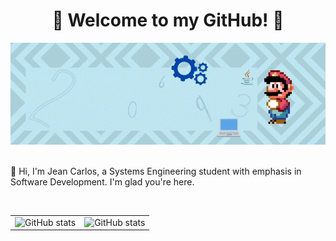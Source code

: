 
<h1 align="center">🎉 Welcome to my GitHub! 🎉</h1>

<div align="center">
  <img alt="Banner | JeanCarlosSC" src="images/banner.gif" loading="lazy">
</div>

<br>
<p>📱 Hi, I'm Jean Carlos, a Systems Engineering student with emphasis in Software Development. I'm glad you're here.</p>

<br>
<table border="0">
  <tbody>
    <tr>
      <td border="0">
        <a>
          <img alt="GitHub stats" src="https://github-readme-stats.vercel.app/api?username=JeanCarlosSC&show_icons=true&hide_border=true&title_color=6CA0FF&icon_color=6CA0FF&bg_color=151515&text_color=c8c8c8&count_private=true&include_all_commits=true" />
        </a>
      </td>
      <td border="0">
        <a>
          <img alt="GitHub stats" src="https://github-readme-stats.vercel.app/api/top-langs/?username=JeanCarlosSC&layout=compact&title_color=6CA0FF&icon_color=6CA0FF&bg_color=151515&text_color=c8c8c8&hide_border=true&count_private=true&include_all_commits=true&langs_count=10&count-private=true)](https://github.com/anuraghazra/github-readme-stats">
        </a>
      </td>
    </tr>
  </tbody>
</table>
